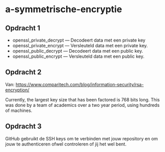 # a-symmetrische-encryptie

## Opdracht 1

- openssl_private_decrypt — Decodeert data met een private key
- openssl_private_encrypt — Versleuteld data met een private key.
- openssl_public_decrypt — Decodeert data met een public key.
- openssl_public_encrypt — Versleuteld data met een public key.

## Opdracht 2

Van: <https://www.comparitech.com/blog/information-security/rsa-encryption/>

Currently, the largest key size that has been factored is 768 bits long. This was done by a team of academics over a two year period, using hundreds of machines.

## Opdracht 3

GitHub gebruikt de SSH keys om te verbinden met jouw repository en om jouw te authenticeren ofwel controleren of jij het wel bent.

